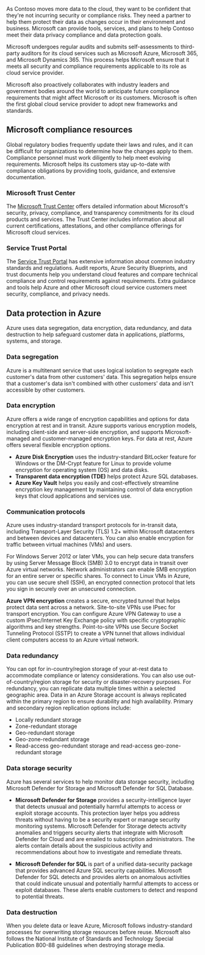 As Contoso moves more data to the cloud, they want to be confident that they're not incurring security or compliance risks. They need a partner to help them protect their data as changes occur in their environment and business. Microsoft can provide tools, services, and plans to help Contoso meet their data privacy compliance and data protection goals.

Microsoft undergoes regular audits and submits self-assessments to third-party auditors for its cloud services such as Microsoft Azure, Microsoft 365, and Microsoft Dynamics 365. This process helps Microsoft ensure that it meets all security and compliance requirements applicable to its role as cloud service provider.

Microsoft also proactively collaborates with industry leaders and government bodies around the world to anticipate future compliance requirements that might affect Microsoft or its customers. Microsoft is often the first global cloud service provider to adopt new frameworks and standards.

## Microsoft compliance resources

Global regulatory bodies frequently update their laws and rules, and it can be difficult for organizations to determine how the changes apply to them. Compliance personnel must work diligently to help meet evolving requirements. Microsoft helps its customers stay up-to-date with compliance obligations by providing tools, guidance, and extensive documentation.

### Microsoft Trust Center

The [Microsoft Trust Center](https://www.microsoft.com/trust-center?azure-portal=true) offers detailed information about Microsoft's security, privacy, compliance, and transparency commitments for its cloud products and services. The Trust Center includes information about all current certifications, attestations, and other compliance offerings for Microsoft cloud services.

### Service Trust Portal

The [Service Trust Portal](https://servicetrust.microsoft.com?azure-portal=true) has extensive information about common industry standards and regulations. Audit reports, Azure Security Blueprints, and trust documents help you understand cloud features and compare technical compliance and control requirements against requirements. Extra guidance and tools help Azure and other Microsoft cloud service customers meet security, compliance, and privacy needs.

## Data protection in Azure

Azure uses data segregation, data encryption, data redundancy, and data destruction to help safeguard customer data in applications, platforms, systems, and storage.

### Data segregation

Azure is a multitenant service that uses logical isolation to segregate each customer's data from other customers' data. This segregation helps ensure that a customer's data isn't combined with other customers' data and isn't accessible by other customers.

### Data encryption

Azure offers a wide range of encryption capabilities and options for data encryption at rest and in transit. Azure supports various encryption models, including client-side and server-side encryption, and supports Microsoft-managed and customer-managed encryption keys. For data at rest, Azure offers several flexible encryption options.

- **Azure Disk Encryption** uses the industry-standard BitLocker feature for Windows or the DM-Crypt feature for Linux to provide volume encryption for operating system (OS) and data disks.
- **Transparent data encryption (TDE)** helps protect Azure SQL databases.
- **Azure Key Vault** helps you easily and cost-effectively streamline encryption key management by maintaining control of data encryption keys that cloud applications and services use.

### Communication protocols

Azure uses industry-standard transport protocols for in-transit data, including Transport-Layer Security (TLS) 1.2+ within Microsoft datacenters and between devices and datacenters. You can also enable encryption for traffic between virtual machines (VMs) and users.

For Windows Server 2012 or later VMs, you can help secure data transfers by using Server Message Block (SMB) 3.0 to encrypt data in transit over Azure virtual networks. Network administrators can enable SMB encryption for an entire server or specific shares. To connect to Linux VMs in Azure, you can use secure shell (SSH), an encrypted connection protocol that lets you sign in securely over an unsecured connection.

**Azure VPN encryption** creates a secure, encrypted tunnel that helps protect data sent across a network. Site-to-site VPNs use IPsec for transport encryption. You can configure Azure VPN Gateway to use a custom IPsec/Internet Key Exchange policy with specific cryptographic algorithms and key strengths. Point-to-site VPNs use Secure Socket Tunneling Protocol (SSTP) to create a VPN tunnel that allows individual client computers access to an Azure virtual network.

### Data redundancy

You can opt for in-country/region storage of your at-rest data to accommodate compliance or latency considerations. You can also use out-of-country/region storage for security or disaster-recovery purposes. For redundancy, you can replicate data multiple times within a selected geographic area. Data in an Azure Storage account is always replicated within the primary region to ensure durability and high availability. Primary and secondary region replication options include:

- Locally redundant storage
- Zone-redundant storage
- Geo-redundant storage
- Geo-zone-redundant storage
- Read-access geo-redundant storage and read-access geo-zone-redundant storage

### Data storage security

Azure has several services to help monitor data storage security, including Microsoft Defender for Storage and Microsoft Defender for SQL Database.

- **Microsoft Defender for Storage** provides a security-intelligence layer that detects unusual and potentially harmful attempts to access or exploit storage accounts. This protection layer helps you address threats without having to be a security expert or manage security monitoring systems. Microsoft Defender for Storage detects activity anomalies and triggers security alerts that integrate with Microsoft Defender for Cloud and are emailed to subscription administrators. The alerts contain details about the suspicious activity and recommendations about how to investigate and remediate threats.

- **Microsoft Defender for SQL** is part of a unified data-security package that provides advanced Azure SQL security capabilities. Microsoft Defender for SQL detects and provides alerts on anomalous activities that could indicate unusual and potentially harmful attempts to access or exploit databases. These alerts enable customers to detect and respond to potential threats.

### Data destruction

When you delete data or leave Azure, Microsoft follows industry-standard processes for overwriting storage resources before reuse. Microsoft also follows the National Institute of Standards and Technology Special Publication 800-88 guidelines when destroying storage media.
